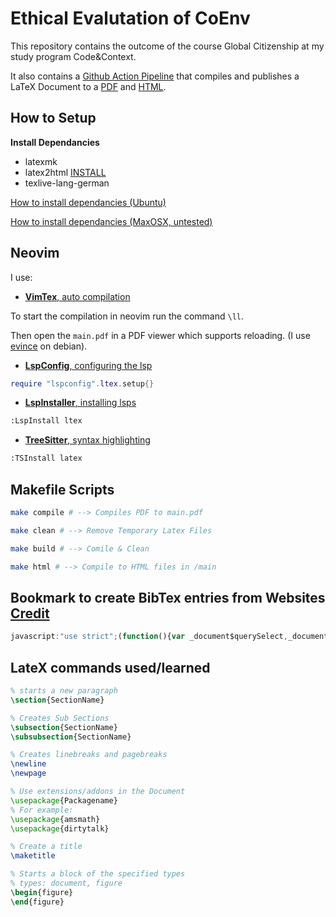 # Ethical Evalutation of CoEnv

This repository contains the outcome of the course Global Citizenship at my study program Code&Context.

It also contains a [Github Action Pipeline](./.github/workflows/output.yml) that compiles and publishes a LaTeX Document to a [PDF](https://jim-fx.github.io/coenv-ethics/coenv.pdf) and [HTML](https://jim-fx.github.io/coenv-ethics).

## How to Setup

**Install Dependancies**
- latexmk
- latex2html [INSTALL](https://github.com/latex2html/latex2html/blob/master/INSTALL)
- texlive-lang-german

[How to install dependancies (Ubuntu)](https://gist.github.com/rain1024/98dd5e2c6c8c28f9ea9d)

[How to install dependancies (MaxOSX, untested)](https://macappstore.org/basictex/)


## Neovim

I use:
- [**VimTex**, auto compilation](https://github.com/lervag/vimtex)

To start the compilation in neovim run the command `\ll`.

Then open the `main.pdf` in a PDF viewer which supports reloading. (I use [evince](https://wiki.gnome.org/Apps/Evince) on debian).
- [**LspConfig**, configuring the lsp](https://github.com/neovim/nvim-lspconfig)
```lua
require "lspconfig".ltex.setup{}
```
- [**LspInstaller**, installing lsps](https://github.com/williamboman/nvim-lsp-installer)
```bash
:LspInstall ltex
```
- [**TreeSitter**, syntax highlighting](https://github.com/nvim-treesitter/nvim-treesitter)
```bash
:TSInstall latex
```
## Makefile Scripts

```bash
make compile # --> Compiles PDF to main.pdf

make clean # --> Remove Temporary Latex Files

make build # --> Comile & Clean

make html # --> Compile to HTML files in /main
```

## Bookmark to create BibTex entries from Websites [Credit](https://github.com/dmstern/html2biblatex)
```js
javascript:"use strict";(function(){var _document$querySelect,_document$querySelect2,_document$querySelect3;function copyToClipboard(text){window.prompt("Copy to clipboard: Ctrl+C, Enter",text)}function jsDate2bibTex(date){var dd=date.getDate();var mm=date.getMonth()+1;var yyyy=date.getFullYear();if(dd<10){dd="0"+dd}if(mm<10){mm="0"+mm}return yyyy+"-"+mm+"-"+dd}function date2YearTex(date){var yyyy=date.getFullYear();return""+yyyy}var title=document.title;var url=document.URL;var author_tag=document.querySelector("[name=author]");var author=author_tag==null?"":author_tag.content;var today=new Date;var urldate=jsDate2bibTex(today);var publishedTime=(_document$querySelect=document.querySelector(%27meta[property="article:published_time"%27))===null||_document$querySelect===void 0?void 0:_document$querySelect.getAttribute("content");var someTimeTag=(_document$querySelect2=document.querySelector("time[datetime]"))===null||_document$querySelect2===void 0?void 0:_document$querySelect2.getAttribute("datetime");var someTimeTagWithoutDatetime=(_document$querySelect3=document.querySelector("time"))===null||_document$querySelect3===void 0?void 0:_document$querySelect3.innerHTML;var lastModifiedTime=document.lastModified;var pageTime=new Date(publishedTime||someTimeTag||someTimeTagWithoutDatetime||lastModifiedTime);var date=jsDate2bibTex(pageTime);var year=date2YearTex(pageTime);var title_key=title.replace(/[^0-9a-z]/gi,"");var citationKey=title_key+"-"+date;var type="@Online";var filename=":./references/"+window.location.pathname.slice(1).replace(/\//g,"-")+".html:html";var title_tex=title.replace(/\u00e4/g,%27\\"a%27).replace(/\u00c4/g,%27\\"A%27).replace(/\u00f6/g,%27\\"o%27).replace(/\u00d6/g,%27\\"O%27).replace(/\u00fc/g,%27\\"u%27).replace(/\u00dc/g,%27\\"U%27).replace(/\u00DF/g,%27\\"s%27);var bibTexEntry=type+" {"+citationKey+",\r  title = {"+title_tex+"},\r  date = {"+date+"},\r  year = {"+year+"},\r"+(author?"  author = {"+author+"},\r":"")+"  file = {"+filename+"},\r  url = {"+url+"},\r  urldate = {"+urldate+"}\r}";copyToClipboard(bibTexEntry)})();
```

## LateX commands used/learned
```tex
% starts a new paragraph
\section{SectionName} 

% Creates Sub Sections 
\subsection{SectionName}
\subsubsection{SectionName}

% Creates linebreaks and pagebreaks
\newline
\newpage

% Use extensions/addons in the Document
\usepackage{Packagename}
% For example:
\usepackage{amsmath}
\usepackage{dirtytalk}

% Create a title
\maketitle

% Starts a block of the specified types
% types: document, figure 
\begin{figure}
\end{figure}
```
